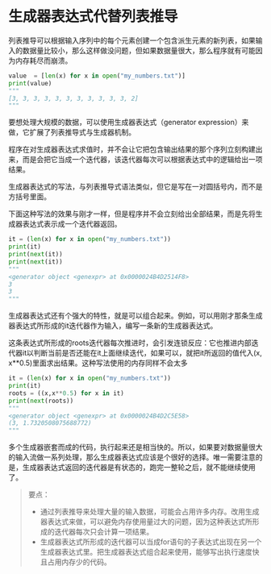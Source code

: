# 生成器表达式代替列表推导

列表推导可以根据输入序列中的每个元素创建一个包含派生元素的新列表，如果输入的数据量比较小，那么这样做没问题，但如果数据量很大，那么程序就有可能因为内存耗尽而崩溃。

```python
value  = [len(x) for x in open("my_numbers.txt")]
print(value)
"""
[3, 3, 3, 3, 3, 3, 3, 3, 3, 3, 3, 2]
"""
```

要想处理大规模的数据，可以使用生成器表达式（generator expression）来做，它扩展了列表推导式与生成器机制。

程序在对生成器表达式求值时，并不会让它把包含输出结果的那个序列立刻构建出来，而是会把它当成一个迭代器，该迭代器每次可以根据表达式中的逻辑给出一项结果。

生成器表达式的写法，与列表推导式语法类似，但它是写在一对圆括号内，而不是方括号里面。

下面这种写法的效果与刚才一样，但是程序并不会立刻给出全部结果，而是先将生成器表达式表示成一个迭代器返回。

```python
it = (len(x) for x in open("my_numbers.txt"))
print(it)
print(next(it))
print(next(it))
"""
<generator object <genexpr> at 0x0000024B4D2514F8>
3
3
"""
```

生成器表达式还有个强大的特性，就是可以组合起来。例如，可以用刚才那条生成器表达式所形成的it迭代器作为输入，编写一条新的生成器表达式。

这条表达式所形成的roots迭代器每次推进时，会引发连锁反应：它也推进内部迭代器it以判断当前是否还能在it上面继续迭代，如果可以，就把it所返回的值代入(x, x**0.5)里面求出结果。这种写法使用的内存同样不会太多

```python
it = (len(x) for x in open("my_numbers.txt"))
print(it)
roots = ((x,x**0.5) for x in it)
print(next(roots))
"""
<generator object <genexpr> at 0x0000024B4D2C5E58>
(3, 1.7320508075688772)
"""
```

多个生成器嵌套而成的代码，执行起来还是相当快的。所以，如果要对数据量很大的输入流做一系列处理，那么生成器表达式应该是个很好的选择。唯一需要注意的是，生成器表达式返回的迭代器是有状态的，跑完一整轮之后，就不能继续使用了。



> 要点：
>
> - 通过列表推导来处理大量的输入数据，可能会占用许多内存。改用生成器表达式来做，可以避免内存使用量过大的问题，因为这种表达式所形成的迭代器每次只会计算一项结果。
> - 生成器表达式所形成的迭代器可以当成for语句的子表达式出现在另一个生成器表达式里。把生成器表达式组合起来使用，能够写出执行速度快且占用内存少的代码。